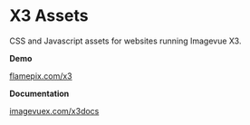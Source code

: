 X3 Assets
========

CSS and Javascript assets for websites running Imagevue X3.

**Demo**

[flamepix.com/x3](http://flamepix.com/x3/)

**Documentation**

[imagevuex.com/x3docs](http://imagevuex.com/x3docs/)
